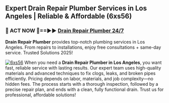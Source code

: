 ## Expert Drain Repair Plumber Services in Los Angeles | Reliable & Affordable (6xs56)  

<h3>🚿 ACT NOW 🌟==►► <a href="https://tinyurl.com/2ne6vx2x" rel="nofollow">Drain Repair Plumber 24/7</a></h3>

**Drain Repair Plumber** provides top-notch plumbing services in Los Angeles. From repairs to installations, enjoy free consultations + same-day service. Trusted Solutions 2025!

[![6xs56](https://i.imgur.com/4PFF4AK.jpeg)](https://tinyurl.com/2ne6vx2x)
When you need a **Drain Repair Plumber in Los Angeles**, you want fast, reliable service with lasting results. Our expert team uses high-quality materials and advanced techniques to fix clogs, leaks, and broken pipes efficiently. Pricing depends on labor, materials, and job complexity—no hidden fees. The process starts with a thorough inspection, followed by a precise repair plan, and ends with a clean, fully functional drain. Trust us for professional, affordable solutions!
